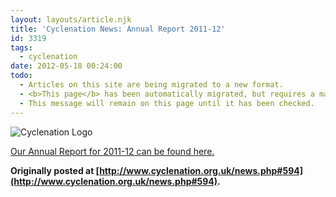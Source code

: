 ```yaml
---
layout: layouts/article.njk
title: 'Cyclenation News: Annual Report 2011-12'
id: 3319
tags:
  - cyclenation
date: 2012-05-18 00:24:00
todo:
  - Articles on this site are being migrated to a new format.
  - <b>This page</b> has been automatically migrated, but requires a manual check-&amp;-tune to ensure the format and links all work as expected.
  - This message will remain on this page until it has been checked.
---
```


![Cyclenation Logo](http://www.pompeybug.co.uk/wp-content/plugins/wp-cyclenation-news/cnlogo.jpg)<p>[Our Annual Report for 2011-12 can be found here.](https://docs.google.com/open?id=0B0imvDcTgiLEU2lNbDAyMTU0Ync)

**Originally posted at [http://www.cyclenation.org.uk/news.php#594](http://www.cyclenation.org.uk/news.php#594).**